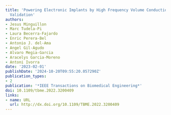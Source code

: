```yaml
---
title: 'Powering Electronic Implants by High Frequency Volume Conduction: In Human
  Validation'
authors:
- Jesus Minguillon
- Marc Tudela-Pi
- Laura Becerra-Fajardo
- Enric Perera-Bel
- Antonio J. del-Ama
- Angel Gil-Agudo
- Alvaro Megia-Garcia
- Aracelys Garcia-Moreno
- Antoni Ivorra
date: '2023-02-01'
publishDate: '2024-10-20T09:55:20.057290Z'
publication_types:
- 2
publication: '*IEEE Transactions on Biomedical Engineering*'
doi: 10.1109/tbme.2022.3200409
links:
- name: URL
  url: http://dx.doi.org/10.1109/TBME.2022.3200409
---
```

